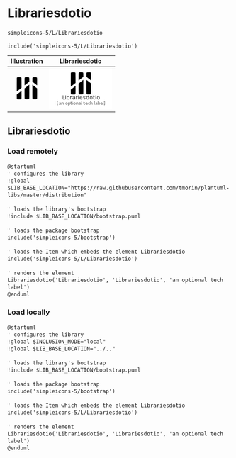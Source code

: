 # Librariesdotio


```text
simpleicons-5/L/Librariesdotio
```

```text
include('simpleicons-5/L/Librariesdotio')
```



| Illustration | Librariesdotio |
| :---: | :---: |
| ![illustration for Illustration](../../simpleicons-5/L/Librariesdotio.png) | ![illustration for Librariesdotio](../../simpleicons-5/L/Librariesdotio.Local.png) |




## Librariesdotio

### Load remotely
```plantuml
@startuml
' configures the library
!global $LIB_BASE_LOCATION="https://raw.githubusercontent.com/tmorin/plantuml-libs/master/distribution"

' loads the library's bootstrap
!include $LIB_BASE_LOCATION/bootstrap.puml

' loads the package bootstrap
include('simpleicons-5/bootstrap')

' loads the Item which embeds the element Librariesdotio
include('simpleicons-5/L/Librariesdotio')

' renders the element
Librariesdotio('Librariesdotio', 'Librariesdotio', 'an optional tech label')
@enduml
```

### Load locally
```plantuml
@startuml
' configures the library
!global $INCLUSION_MODE="local"
!global $LIB_BASE_LOCATION="../.."

' loads the library's bootstrap
!include $LIB_BASE_LOCATION/bootstrap.puml

' loads the package bootstrap
include('simpleicons-5/bootstrap')

' loads the Item which embeds the element Librariesdotio
include('simpleicons-5/L/Librariesdotio')

' renders the element
Librariesdotio('Librariesdotio', 'Librariesdotio', 'an optional tech label')
@enduml
```

